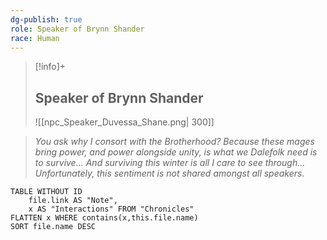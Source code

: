 ```yaml
---
dg-publish: true
role: Speaker of Brynn Shander
race: Human
---
```


> [!info]+
> ## Speaker of Brynn Shander
> ![[npc_Speaker_Duvessa_Shane.png| 300]]

> *You ask why I consort with the Brotherhood? Because these mages bring power, and power alongside unity, is what we Dalefolk need is to survive... And surviving this winter is all I care to see through... Unfortunately, this sentiment is not shared amongst all speakers.*

```dataview
TABLE WITHOUT ID
	file.link AS "Note", 
	x AS "Interactions" FROM "Chronicles"
FLATTEN x WHERE contains(x,this.file.name) 
SORT file.name DESC
```